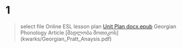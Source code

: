 # 1
>select file
Online ESL lesson plan
[Unit Plan docx.epub](kwarks/unit_plan.docx.docx)
Georgian Phonology Article
[მადლობა შოთიკოს] (kwarks/Georgian_Pratt_Anaysis.pdf)
